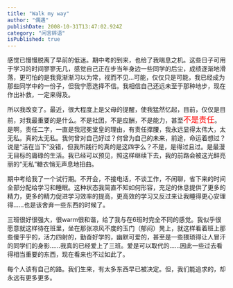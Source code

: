 ```yaml
---
title: "Walk my way"
author: "偶遇"
publishDate: 2008-10-31T13:47:02.924Z
category: "闲言碎语"
isPublished: true
---
```


<P>感觉已慢慢脱离了早前的低迷。期中考的到来，也给了我喘息之机。这些日子可用于学习的时间寥寥无几，感觉自己正在步当年身边一些同学的后尘，成绩逐渐地滑落，更可怕的是我竟渐渐习以为常，视而不见...可能，仅仅只是可能，我已经成为那些同学中的一份子，但我宁愿选择不信。我相信自己还远未至于那种地步，现在作出补救，一定来得及。</P>
<P>所以我改变了。最近，很大程度上是父母的提醒，使我猛然忆起，目前，仅仅是目前，对我最重要的是什么。不是社团，不是应酬，不是能力，甚至<FONT face=黑体 color=#ff0000 size=4>不是责任</FONT>。是啊，责任二字，一直是我冠冕堂皇的理由，有责任撑腰，我永远显得太伟大，太无私。真的太无私。我何曾对自己好过？何曾为自己的未来，前途，命运着想过？说是“活在当下”没错，但我所践行的真的是这四字么？不是，是得过且过。是最漫无目标的庸碌的生活。我已经可以预见，照这样继续下去，我的前路会被这光鲜亮丽的“无私”糖衣悄无声息地扭曲。</P>
<P>期中考给我了一个试行期。不开会，不接电话，不谈工作，不闲聊，省下来的时间全部分配给学习和睡眠。这种状态我简直不知如何形容，充足的休息提供了更多的精力，更多的精力促进学习效率的提高，更高效的学习又反过来让我睡得更心安理得……也是该舍弃一些东西的时候了。</P>
<P>三班很好很强大，很warm很和谐，给了我与在6班时完全不同的感觉。我似乎很愿意就这样待在班里，坐在那张凉风不度的玉门（郁闷）凳上，就这样看着班上那些傻乎乎的，活力四射的，勤奋好学的，幽默可爱的，甚至是一些猥琐得让人冒汗的同学们的身影……我真的已经爱上了三班。爱是可以取代的……因此一些过去看得相当重要的东西，现在看来也不过如此了。</P>
<P>每个人该有自己的路。我们生来，有太多东西早已被决定。但，我们能追求的，却永远有更多更多。</P>